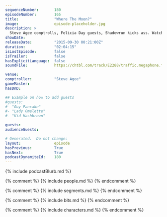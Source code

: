 ```yaml
---
sequenceNumber:       180
episodeNumber:        165
title:                "Where The Moon?"
image:                episode-placeholder.jpg
description: >
  Steve Agee comptrolls, Felicia Day guests, Shadowrun kicks ass. Watch the video at harmontown.com/live!
showDate:             
releaseDate:          "2015-09-30 00:21:00Z"
duration:             "02:04:15"
isLostEpisode:        false
isTrailer:            false
hasExplicitLanguage:  false
soundFile:            https://chtbl.com/track/E2288/traffic.megaphone.fm/STA7721272978.mp3?updated=1561161087

venue:                
comptroller:          "Steve Agee"
gameMaster:           
hasDnD:               

## Example on how to add guests
#guests:
#- "Guy Pancake"
#- "Lady Omelette"
#- "Kid Hashbrown"

guests:
audienceGuests:

# Generated.  Do not change:
layout:               episode
hasPrevious:          True
hasNext:              True
podcastDynamiteId:    180
---
```


{% include podcastBlurb.md %}

{% comment %}
{% include people.md %}
{% endcomment %}

{% comment %}
{% include segments.md %}
{% endcomment %}

{% comment %}
{% include bits.md %}
{% endcomment %}

{% comment %}
{% include characters.md %}
{% endcomment %}
